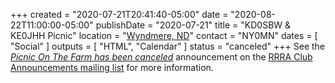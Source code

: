 +++
created = "2020-07-21T20:41:40-05:00"
date = "2020-08-22T11:00:00-05:00"
publishDate = "2020-07-21"
title = "KD0SBW & KE0JHH Picnic"
location = "[Wyndmere, ND](https://www.google.com/maps/dir//15980+69th+St+SE,+Wyndmere,+ND+58081/@46.4121092,-97.0820599,16z/data=!4m8!4m7!1m0!1m5!1m1!1s0x52cec3a0beeaf9b7:0x440c8ea55562813d!2m2!1d-97.0776825!2d46.4121093)"
contact = "NY0MN"
dates = [ "Social" ]
outputs = [ "HTML", "Calendar" ]
status = "canceled"
+++
See the
[*Picnic On The Farm has been canceled*](https://lists.rrra.org/pipermail/announce/2020-August/000517.html)
announcement on the
[RRRA Club Announcements mailing list](https://lists.rrra.org/mailman/listinfo/announce)
for more information.

